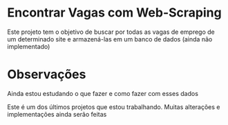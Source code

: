 # Encontrar Vagas com Web-Scraping

Este projeto tem o objetivo de buscar por todas as vagas de emprego de um determinado site e armazená-las em um banco de dados (ainda não implementado)

# Observações

Ainda estou estudando o que fazer e como fazer com esses dados

Este é um dos últimos projetos que estou trabalhando. Muitas alterações e implementações ainda serão feitas
